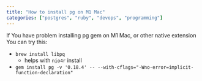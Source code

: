 ```yaml
---
title: "How to install pg on M1 Mac"
categories: ["postgres", "ruby", "devops", "programming"]
---
```


If You have problem installing pg gem on M1 Mac, or other native extension You can try this:
 * `brew install libpq`
   * helps with `nio4r` install
 * `gem install pg -v '0.18.4' -- --with-cflags="-Wno-error=implicit-function-declaration"`




